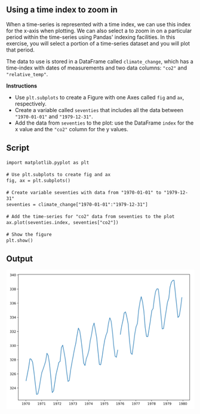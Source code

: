 ## Using a time index to zoom in

When a time-series is represented with a time index, we can use this index for the x-axis when plotting. We can also select a to zoom in on a particular period within the time-series using Pandas' indexing facilities. In this exercise, you will select a portion of a time-series dataset and you will plot that period.

The data to use is stored in a DataFrame called `climate_change`, which has a time-index with dates of measurements and two data columns: `"co2"` and `"relative_temp"`.

**Instructions**

* Use `plt.subplots` to create a Figure with one Axes called `fig` and `ax`, respectively.
* Create a variable called `seventies` that includes all the data between `"1970-01-01"` and `"1979-12-31"`.
* Add the data from `seventies` to the plot: use the DataFrame `index` for the x value and the `"co2"` column for the y values.

## Script
```
import matplotlib.pyplot as plt

# Use plt.subplots to create fig and ax
fig, ax = plt.subplots()

# Create variable seventies with data from "1970-01-01" to "1979-12-31"
seventies = climate_change["1970-01-01":"1979-12-31"]

# Add the time-series for "co2" data from seventies to the plot
ax.plot(seventies.index, seventies["co2"])

# Show the figure
plt.show()
```

## Output
![img](index.svg)
